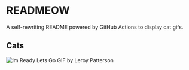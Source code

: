 # READMEOW

A self-rewriting README powered by GitHub Actions to display cat gifs.

## Cats

![Im Ready Lets Go GIF by Leroy Patterson](https://media2.giphy.com/media/CjmvTCZf2U3p09Cn0h/200.gif?cid=9acd02daisjq88iy9mmhvwzy5ui8t80g1m7yg0e99w20e7ws&ep=v1_gifs_search&rid=200.gif&ct=g)
